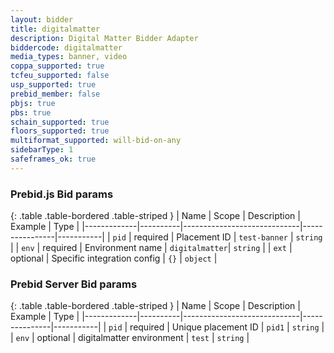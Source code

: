 ```yaml
---
layout: bidder
title: digitalmatter
description: Digital Matter Bidder Adapter
biddercode: digitalmatter
media_types: banner, video
coppa_supported: true
tcfeu_supported: false
usp_supported: true
prebid_member: false
pbjs: true
pbs: true
schain_supported: true
floors_supported: true
multiformat_supported: will-bid-on-any
sidebarType: 1
safeframes_ok: true
---
```


### Prebid.js Bid params

{: .table .table-bordered .table-striped }
| Name        | Scope    | Description                 | Example        | Type      |
|-------------|----------|-----------------------------|----------------|-----------|
| `pid`       | required | Placement ID                | `test-banner`  | `string`  |
| `env`       | required | Environment name            | `digitalmatter`| `string`  |
| `ext`       | optional | Specific integration config | `{}`           | `object`  |

### Prebid Server Bid params

{: .table .table-bordered .table-striped }
| Name        | Scope    | Description                 | Example       | Type      |
|-------------|----------|-----------------------------|---------------|-----------|
| `pid`       | required | Unique placement ID         | `pid1`        | `string`  |
| `env`       | optional | digitalmatter environment   | `test`        | `string`  |
